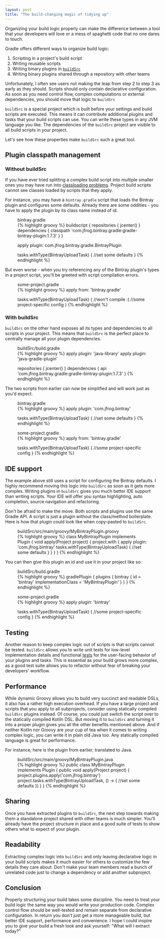 ```yaml
---
layout: post
title: "The build-changing magic of tidying up"
---
```


Organizing your build logic properly can make the difference between a tool that your developers will love or a mess of spaghetti code that no one dares to touch.

Gradle offers different ways to organize build logic:

1. Scripting in a project's build script
2. Writing reusable scripts
3. Writing binary plugins in [`buildSrc`](https://docs.gradle.org/current/userguide/organizing_build_logic.html#sec:build_sources)
4. Writing binary plugins shared through a repository with other teams

Unfortunately, I often see users not making the leap from step 2 to step 3 as early as they should.
Scripts should only contain declarative configuration.
As soon as you need control flow, complex computations or external dependencies, you should move that logic to `buildSrc`

`buildSrc` is a special project which is built before your settings and build scripts are executed.
This means it can contribute additional plugins and tasks that your build scripts can use.
You can write these types in any JVM language you like.
The dependencies of the `buildSrc` project are visible to all build scripts in your project.

Let's see how these properties make `buildSrc` such a great tool.

## Plugin classpath management

### Without buildSrc

If you have ever tried splitting a complex build script into multiple smaller ones you may have run into [classloading problems](https://github.com/gradle/gradle/issues/1262).
Project build scripts cannot see classes loaded by scripts that they apply.

For instance, you may have a `bintray.gradle` script that loads the Bintray plugin and configures some defaults.
Already there are some oddities - you have to apply the plugin by its class name instead of id.

<figure>
  <figcaption>bintray.gradle</figcaption>
{% highlight groovy %}
buildscript {
    repositories {
        jcenter()
    }
    dependencies {
        classpath 'com.jfrog.bintray.gradle:gradle-bintray-plugin:1.7.3'
    }
}

apply plugin: com.jfrog.bintray.gradle.BintrayPlugin

tasks.withType(BintrayUploadTask) {
  //set some defaults
}
{% endhighlight %}
</figure>

But even worse - when you try referencing any of the Bintray plugin's types in a project script, you'll
be greeted with script compilation errors.

<figure>
  <figcaption>some-project.gradle</figcaption>
{% highlight groovy %}
apply from: 'bintray.gradle'

tasks.withType(BintrayUploadTask) { //won't compile :(
  //some project-specific config
}
{% endhighlight %}
</figure>

### With buildSrc

`buildSrc` on the other hand exposes all its types and dependencies to all scripts in your project.
This means that `buildSrc` is the perfect place to centrally manage all your plugin dependencies.

<figure>
  <figcaption>buildSrc/build.gradle</figcaption>
{% highlight groovy %}
apply plugin: 'java-library'
apply plugin: 'java-gradle-plugin'

repositories {
    jcenter()
}
dependencies {
    api 'com.jfrog.bintray.gradle:gradle-bintray-plugin:1.7.3'
}
{% endhighlight %}
</figure>

The two scripts from earlier can now be simplified and will work just as you'd expect.

<figure>
  <figcaption>bintray.gradle</figcaption>
{% highlight groovy %}
apply plugin: 'com.jfrog.bintray'

tasks.withType(BintrayUploadTask) {
  //set some defaults
}
{% endhighlight %}
</figure>

<figure>
  <figcaption>some-project.gradle</figcaption>
{% highlight groovy %}
apply from: 'bintray.gradle'

tasks.withType(BintrayUploadTask) {
  //some project-specific config
}
{% endhighlight %}
</figure>

## IDE support

The example above still uses a script for configuring the Bintray defaults.
I highly recommend moving this logic into `buildSrc` as soon as it gets more complex.
Writing plugins in `buildSrc` gives you much better IDE support than writing scripts.
Your IDE will offer you syntax highlighting, auto completion, source navigation and refactoring.

Don't be afraid to make the move. Both scripts and plugins use the same Gradle API.
A script is just a plugin without the class/method boilerplate.
Here is how that plugin could look like when copy-pasted to `buildSrc`.

<figure>
  <figcaption>buildSrc/src/main/groovy/MyBintrayPlugin.groovy</figcaption>
{% highlight groovy %}
class MyBintrayPlugin implements Plugin<Project> {
  void apply(Project project) {
    project.with {
      apply plugin: 'com.jfrog.bintray'
      tasks.withType(BintrayUploadTask) {
        //set some defaults
      }
    }
  }
}
{% endhighlight %}
</figure>

You can then give this plugin an id and use it in your project like so:

<figure>
  <figcaption>buildSrc/build.gradle</figcaption>
{% highlight groovy %}
gradlePlugin {
    plugins {
        bintray {
            id = 'bintray'
            implementationClass = 'MyBintrayPlugin'
        }
    }
}
{% endhighlight %}
</figure>


<figure>
  <figcaption>some-project.gradle</figcaption>
{% highlight groovy %}
apply plugin: 'bintray'

tasks.withType(BintrayUploadTask) {
  //some project-specific config
}
{% endhighlight %}
</figure>

## Testing

Another reason to keep complex logic out of scripts is that scripts cannot be tested.
`buildSrc` allows you to write unit tests for low-level implementation details and functional [tests](https://guides.gradle.org/testing-gradle-plugins/) for the user-facing behavior
of your plugins and tasks. This is essential as your build grows more complex, as a good test suite
allows you to refactor without fear of breaking your developers' workflow.

## Performance

While dynamic Groovy allows you to build very succinct and readable DSLs, it also has a rather high execution overhead.
If you have a large project and scripts that you apply to all subprojects, consider using statically compiled `buildSrc` plugins instead.
Of course, you could just switch the script over to the statically compiled Kotlin DSL.
But moving it to `buildSrc` and turning it into a proper plugin gives you all the other benefits mentioned above.
And if neither Kotlin nor Groovy are your cup of tea when it comes to writing complex logic,
you can write it in plain old Java too. Any statically compiled language is great for performance.

For instance, here is the plugin from earlier, translated to Java.
<figure>
  <figcaption>buildSrc/src/main/groovy/MyBintrayPlugin.java</figcaption>
{% highlight groovy %}
public class MyBintrayPlugin implements Plugin<Project> {
  public void apply(Project project) {
    project.plugins.apply('com.jfrog.bintray')
    project.tasks.withType(BintrayUploadTask, () -> {
      //set some defaults
    })
  }
}
{% endhighlight %}
</figure>

## Sharing

Once you have extracted plugins to `buildSrc`, the next step towards making them a standalone project shared with other
teams is much simpler. You'll already have the project structure in place and a good suite of tests to show others what
to expect of your plugin.

## Readability

Extracting complex logic into `buildSrc` and only leaving declarative logic in your build scripts makes it much easier
for others to customize the few details they care about.
Don't make your team members read a bunch of unrelated code just to change a dependency or add another subproject.

## Conclusion

Properly structuring your build takes some discipline.
You need to treat your build logic the same way you would write your production code.
Complex control flow should be well-tested and remain separate from declarative configuration.
In return you don't just get a more manageable build, but better IDE support, performance and convenience.
I hope I could inspire you to give your build a fresh look and ask yourself: "What will I extract today?"
